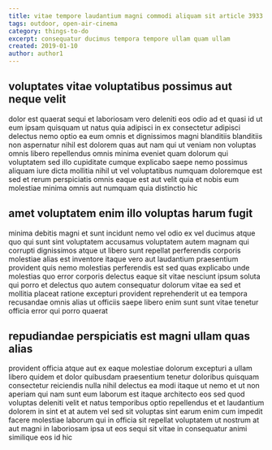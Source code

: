 ```yaml
---
title: vitae tempore laudantium magni commodi aliquam sit article 3933
tags: outdoor, open-air-cinema
category: things-to-do
excerpt: consequatur ducimus tempora tempore ullam quam ullam
created: 2019-01-10
author: author1
---
```


## voluptates vitae voluptatibus possimus aut neque velit

dolor est quaerat sequi et laboriosam vero deleniti eos odio ad et quasi id ut eum ipsam quisquam ut natus quia adipisci in ex consectetur adipisci delectus nemo optio ea eum omnis et dignissimos magni blanditiis blanditiis non aspernatur nihil est dolorem quas aut nam qui ut veniam non voluptas omnis libero repellendus omnis minima eveniet quam dolorum qui voluptatem sed illo cupiditate cumque explicabo saepe nemo possimus aliquam iure dicta mollitia nihil ut vel voluptatibus numquam doloremque est sed et rerum perspiciatis omnis eaque est aut velit quia et nobis eum molestiae minima omnis aut numquam quia distinctio hic

## amet voluptatem enim illo voluptas harum fugit

minima debitis magni et sunt incidunt nemo vel odio ex vel ducimus atque quo qui sunt sint voluptatem accusamus voluptatem autem magnam qui corrupti dignissimos atque ut libero sunt repellat perferendis corporis molestiae alias est inventore itaque vero aut laudantium praesentium provident quis nemo molestias perferendis est sed quas explicabo unde molestias quo error corporis delectus eaque sit vitae nesciunt ipsum soluta qui porro et delectus quo autem consequatur dolorum vitae ea sed et mollitia placeat ratione excepturi provident reprehenderit ut ea tempora recusandae omnis alias ut officiis saepe libero enim sunt sunt vitae tenetur officia error qui porro quaerat

## repudiandae perspiciatis est magni ullam quas alias

provident officia atque aut ex eaque molestiae dolorum excepturi a ullam libero quidem et dolor quibusdam praesentium tenetur doloribus quisquam consectetur reiciendis nulla nihil delectus ea modi itaque ut nemo et ut non aperiam qui nam sunt eum laborum est itaque architecto eos sed quod voluptas deleniti velit et natus temporibus optio repellendus et et laudantium dolorem in sint et at autem vel sed sit voluptas sint earum enim cum impedit facere molestiae laborum qui in officia sit repellat voluptatem ut nostrum at aut magni in laboriosam ipsa ut eos sequi sit vitae in consequatur animi similique eos id hic
